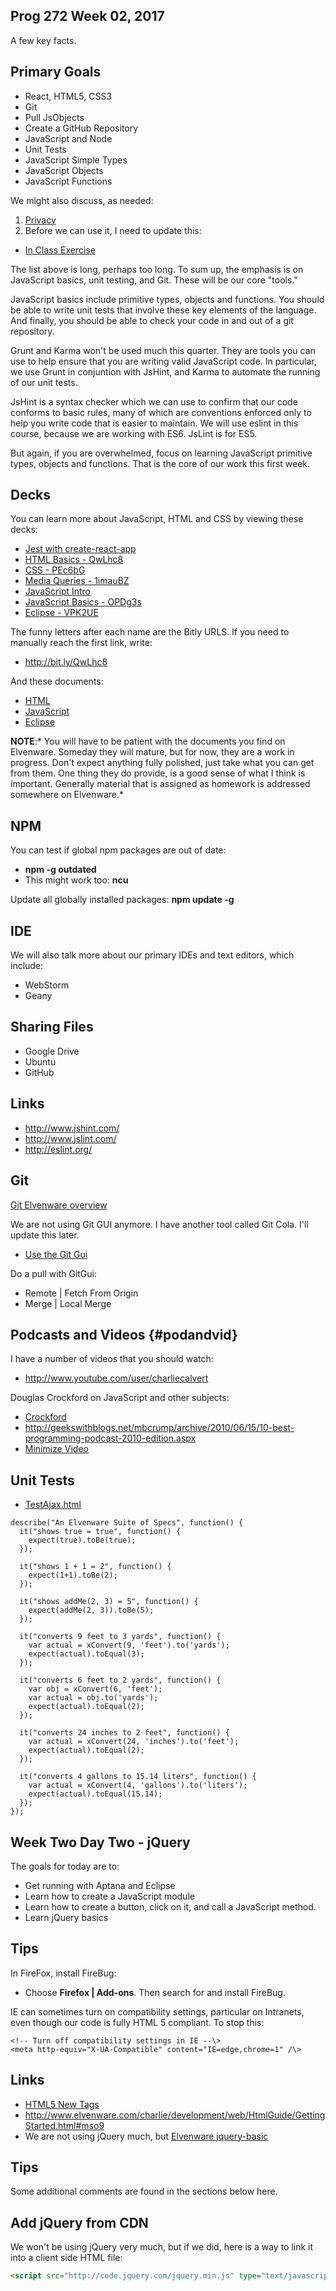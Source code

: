 ## Prog 272 Week 02, 2017

A few key facts.

## Primary Goals

- React, HTML5, CSS3
- Git
- Pull JsObjects
- Create a GitHub Repository
- JavaScript and Node
- Unit Tests
- JavaScript Simple Types
- JavaScript Objects
- JavaScript Functions

We might also discuss, as needed:

1.  [Privacy](http://bit.ly/1ak3jVM)
2.  Before we can use it, I need to update this:
  - [In Class Exercise](../Assignments/Prog270-011414.html)

The list above is long, perhaps too long. To sum up, the emphasis is on JavaScript basics, unit testing, and Git. These will be our core "tools."

JavaScript basics include primitive types, objects and functions. You should be able to write unit tests that involve these key elements of the language. And finally, you should be able to check your code in and out of a git repository.

Grunt and Karma won't be used much this quarter. They are tools you can use to help ensure that you are writing valid JavaScript code. In particular, we use Grunt in conjuntion with JsHint, and Karma to automate the running of our unit tests.

JsHint is a syntax checker which we can use to confirm that our code conforms to basic rules, many of which are conventions enforced only to help you write code that is easier to maintain. We will use eslint in this course, because we are working with ES6. JsLint is for ES5.

But again, if you are overwhelmed, focus on learning JavaScript primitive types, objects and functions. That is the core of our work this first week.

## Decks

You can learn more about JavaScript, HTML and CSS by viewing these decks:

-  [Jest with create-react-app](http://bit.ly/jest-cra)
-  [HTML Basics - QwLhc8](http://bit.ly/QwLhc8)
-  [CSS - PEc6bG](http://bit.ly/PEc6bG)
-  [Media Queries - 1imauBZ](http://bit.ly/1imauBZ)
-  [JavaScript Intro](http://bit.ly/1ilT1tk)
-  [JavaScript Basics - OPDg3s](http://bit.ly/OPDg3s)
-  [Eclipse - VPK2UE](http://bit.ly/VPK2UE)

The funny letters after each name are the Bitly URLS. If you need to manually reach the first link, write:

- <http://bit.ly/QwLhc8>

And these documents:

-   [HTML](http://www.elvenware.com/charlie/development/web/HtmlGuide/GettingStarted.html)
-   [JavaScript](http://www.elvenware.com/charlie/development/web/JavaScript/Basics.html)
-   [Eclipse](http://www.elvenware.com/charlie/development/android/Eclipse.shtml)

**NOTE**:* You will have to be patient with the documents you find on Elvenware.
Someday they will mature, but for now, they are a work in progress. Don't expect
anything fully polished, just take what you can get from them. One thing they do
provide, is a good sense of what I think is important. Generally material that
is assigned as homework is addressed somewhere on Elvenware.*

## NPM

You can test if global npm packages are out of date:

- **npm -g outdated**
- This might work too: **ncu**

Update all globally installed packages: **npm update -g**

## IDE

We will also talk more about our primary IDEs and text editors, which include:

-   WebStorm
-   Geany

## Sharing Files

-   Google Drive
-   Ubuntu
-   GitHub

## Links

- <http://www.jshint.com/>
- <http://www.jslint.com/>
- <http://eslint.org/>

## Git

[Git Elvenware overview][git-elf]

We are not using Git GUI anymore. I have another tool called Git Cola. I'll update this later.

- [Use the Git Gui][git-gui-basics]

[git-gui-basics]: http://www.elvenware.com/charlie/development/cloud/Git.html#git-gui-basics

Do a pull with GitGui:

- Remote | Fetch From Origin
- Merge | Local Merge

## Podcasts and Videos {#podandvid}

I have a number of videos that you should watch:

- <http://www.youtube.com/user/charliecalvert>

Douglas Crockford on JavaScript and other subjects:

- [Crockford](http://www.youtube.com/watch?v=hQVTIJBZook)
- <http://geekswithblogs.net/mbcrump/archive/2010/06/15/10-best-programming-podcast-2010-edition.aspx>
- [Minimize Video](https://bc.instructure.com/courses/795060/wiki/week02-overview?module_item_id=4861821#)


Unit Tests
----------

- [TestAjax.html](\charlie\development\web\UnitTests\TestAjax.html)

```
describe("An Elvenware Suite of Specs", function() {
  it("shows true = true", function() {
    expect(true).toBe(true);
  });

  it("shows 1 + 1 = 2", function() {
    expect(1+1).toBe(2);
  });

  it("shows addMe(2, 3) = 5", function() {
    expect(addMe(2, 3)).toBe(5);
  });

  it("converts 9 feet to 3 yards", function() {
  	var actual = xConvert(9, 'feet').to('yards');  	
  	expect(actual).toEqual(3);
  });

  it("converts 6 feet to 2 yards", function() {
  	var obj = xConvert(6, 'feet');
  	var actual = obj.to('yards');  	
  	expect(actual).toEqual(2);
  });

  it("converts 24 inches to 2 feet", function() {
  	var actual = xConvert(24, 'inches').to('feet');  	
  	expect(actual).toEqual(2);
  });

  it("converts 4 gallons to 15.14 liters", function() {
  	var actual = xConvert(4, 'gallons').to('liters');  	
  	expect(actual).toEqual(15.14);
  });
});
```



Week Two Day Two - jQuery
-------------------------

The goals for today are to:

-   Get running with Aptana and Eclipse
-   Learn how to create a JavaScript module
-   Learn how to create a button, click on it, and call a JavaScript method.
-   Learn jQuery basics

Tips
----

In FireFox, install FireBug:

-   Choose **Firefox | Add-ons**. Then search for and install FireBug.

IE can sometimes turn on compatibility settings, particular on Intranets, even
though our code is fully HTML 5 compliant. To stop this:

```
<!-- Turn off compatibility settings in IE --\>  
<meta http-equiv="X-UA-Compatible" content="IE=edge,chrome=1" /\>
```

## Links

- [HTML5 New Tags][html5-new-tags]
- <http://www.elvenware.com/charlie/development/web/HtmlGuide/GettingStarted.html#mso9>
- We are not using jQuery much, but [Elvenware jquery-basic][elf-jq-basic]

## Tips

Some additional comments are found in the sections below here.

## Add jQuery from CDN

We won't be using jQuery very much, but if we did, here is a way to link it into a client side HTML file:

```HTML
<script src="http://code.jquery.com/jquery.min.js" type="text/javascript"></script>
```


[git-elf]: http://www.elvenware.com/charlie/development/cloud/Git.html
[html5-new-tags]: http://www.techrepublic.com/blog/10things/10-new-html5-tags-you-need-to-know-about/3219?tag=content;siu-container
[elf-jq-basic]: http://www.elvenware.com/charlie/development/web/JavaScript/JQueryBasic.html
